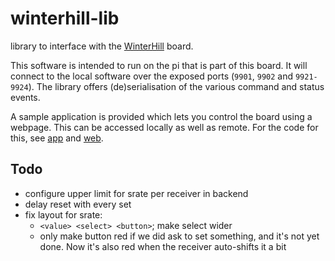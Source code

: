 # winterhill-lib
library to interface with the [WinterHill](https://wiki.batc.org.uk/WinterHill_Receiver_Project) board.

This software is intended to run on the pi that is part of this board.
It will connect to the local software over the exposed ports (`9901`, `9902` and `9921-9924`).
The library offers (de)serialisation of the various command and status events.

A sample application is provided which lets you control the board using a webpage.
This can be accessed locally as well as remote. For the code for this, see [app](app/) and [web](web/).


## Todo
* configure upper limit for srate per receiver in backend
* delay reset with every set
* fix layout for srate:
  * `<value> <select> <button>`; make select wider
  * only make button red if we did ask to set something, and it's not yet done. 
    Now it's also red when the receiver auto-shifts it a bit
